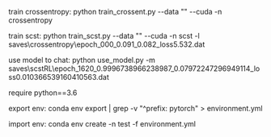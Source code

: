 train crossentropy: python train_crossent.py --data "" --cuda -n crossentropy

train scst: python train_scst.py --data "" --cuda -n scst -l saves\crossentropy\epoch_000_0.091_0.082_loss5.532.dat

use model to chat: python use_model.py -m saves\scstRL\epoch_1620_0.9996738966238987_0.07972247296949114_loss0.010366539160410563.dat

require python==3.6

export env: conda env export | grep -v "^prefix: pytorch" > environment.yml

import env: conda env create -n test -f environment.yml